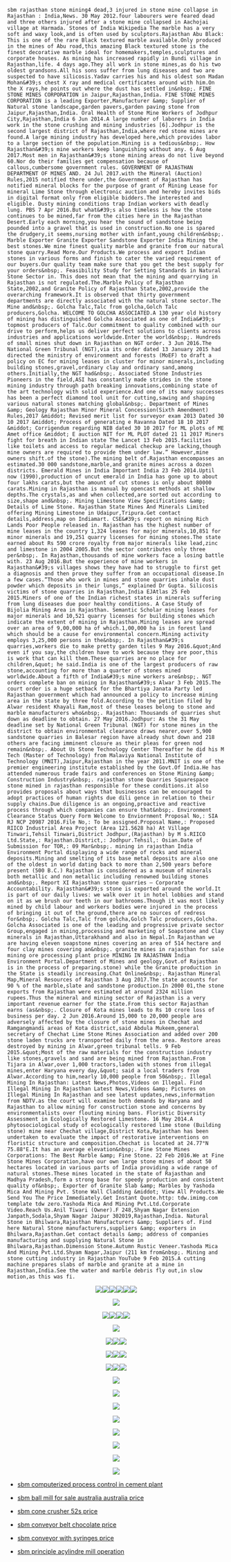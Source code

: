 
```
sbm rajasthan stone mining4 dead,3 injured in stone mine collapse in Rajasthan : India,News. 30 May 2012.four labourers were feared dead and three others injured after a stone mine collapsed in Aachojai village at Harmada. Stones of India Wikipedia The marble has a very soft and waxy look,and is often used by sculptors.Rajasthan Abu Black: This is one of the rare Black textured marble available.Only produced in the mines of Abu road,this amazing Black textured stone is the finest decorative marble ideal for homemakers,temples,sculptures and corporate houses. As mining has increased rapidly in Bundi village in Rajasthan,life. 4 days ago.They all work in stone mines,as do his two oldest grandsons.All his sons suffer from lung diseases and two are suspected to have silicosis.Yadav carries his and his oldest son Madan Mohan&#39;s chest X ray and medical certificates around with him.On the X rays,he points out where the dust has settled in&nbsp;. FINE STONE MINES CORPORATION in Jaipur,Rajasthan,India. FINE STONE MINES CORPORATION is a leading Exporter,Manufacturer &amp; Supplier of Natural stone landscape,garden pavers,garden paving stone from Jaipur,Rajasthan,India. Oral Health of Stone Mine Workers of Jodhpur City,Rajasthan,India 6 Jun 2014.A large number of laborers in India work in the stone crushing and mining industries [6].Jodhpur is the second largest district of Rajasthan,India,where red stone mines are found.A large mining industry has developed here,which provides labor to a large section of the population.Mining is a tedious&nbsp;. How Rajasthan&#39;s mine workers keep languishing without any. 6 Aug 2017.Most men in Rajasthan&#39;s stone mining areas do not live beyond 60.Nor do their families get compensation because of callous,cumbersome government rules. GOVERNMENT OF RAJASTHAN DEPARTMENT OF MINES AND. 24 Jul 2017.with the Mineral (Auction) Rules,2015 notified there under,the Government of Rajasthan has notified mineral blocks for the purpose of grant of Mining Lease for mineral Lime Stone through electronic auction and hereby invites bids in digital format only from eligible bidders.The interested and eligible. Dusty mining conditions trap Indian workers with deadly lung. PBS 7 Apr 2016.But what&#39;s also timeless is how the stone continues to be mined,far from the cities here in the Rajasthan Desert.Early each morning,you hear the sound of sandstone being pounded into a gravel that is used in construction.No one is spared the drudgery,it seems,nursing mother with infant,young children&nbsp;. Marble Exporter Granite Exporter Sandstone Exporter India Mining the best stones.We mine finest quality marble and granite from our natural stone quarry.Read More.Our Products.We process and export Indian stones in various forms and finish to cater the varied requirement of our buyers.Our quality team make sure that you get the best supply for your orders&nbsp;. Feasibility Study for Setting Standards in Natural Stone Sector in. This does not mean that the mining and quarrying in Rajasthan is not regulated.The.Marble Policy of Rajasthan State,2002,and Granite Policy of Rajasthan State,2002,provide the overarching framework.It is observed that thirty government departments are directly associated with the natural stone sector.The Mine and&nbsp;. Golcha Talc,Talc from golcha,Golch Talc producers,Golcha. WELCOME TO GOLCHA ASSOCIATED.A 130 year old history of mining has distinguished Golcha Associated as one of India&#39;s topmost producers of Talc.Our commitment to quality combined with our drive to perform,helps us deliver perfect solutions to clients across industries and applications worldwide.Enter the world&nbsp;. Hundreds of small mines shut down in Rajasthan on NGT order. 3 Jun 2016.The National Green Tribunal (NGT),via its order dated 13 January 2015 had directed the ministry of environment and forests (MoEF) to draft a policy on EC for mining leases in cluster for minor minerals,including building stones,gravel,ordinary clay and ordinary sand,among others.Initially,the NGT had&nbsp;. Associated Stone Industries Pioneers in the field,ASI has constantly made strides in the stone mining industry through path breaking innovations,combining state of the art technology with solid experience.And one of its many successes has been a perfect diamond tool unit for cutting,sawing and shaping various natural stones matching global&nbsp;. Department of Mines &amp; Geology Rajasthan Minor Mineral Concession(Sixth Amendment) Rules,2017 &middot; Revised merit list for surveyor exam 2013 Dated 30 10 2017 &middot; Process of generating e Ravanna Dated 18 10 2017 &middot; Corrigendum regarding NIB dated 30 10 2017 for ML plots of ME Amet office &middot; E auction NIT for ML PLOT dated 21 11 2017 Miners fight for breath in Indian state The Lancet 13 Feb 2015.facilities like toilets and access to regular medical checkup are lacking,though mine owners are required to provide them under law.” However,mine owners shift.of the stone).The mining belt of.Rajasthan encompasses an estimated.30 000 sandstone,marble,and granite mines across a dozen districts. Emerald Mines in India Important India 23 Feb 2014.Uptil now (1990),production of uncut emerald in India has gone up to about four lakhs carats,but the amount of cut stones is only about 80000 carats.Mining in Rajasthan is manual by opencast methods at shallow depths.The crystals,as and when collected,are sorted out according to size,shape and&nbsp;. Mining Limestone View Specifications &amp; Details of Lime Stone. Rajasthan State Mines And Minerals Limited offering Mining Limestone in Udaipur,Tripura.Get contact details,address,map on Indiamart. CSE&#39;s report on mining Rich Lands Poor People released in. Rajasthan has the highest number of mine leases in the country 1,324 leases for major minerals,10,851 for minor minerals and 19,251 quarry licenses for mining stones.The state earned about Rs 590 crore royalty from major minerals like lead,zinc and limestone in 2004 2005.But the sector contributes only three per&nbsp;. In Rajasthan,thousands of mine workers face a losing battle with. 23 Aug 2016.But the experience of mine workers in Rajasthan&#39;s villages shows they have had to struggle to first get a diagnosis and then prove they suffer from an occupational disease.In a few cases.“Those who work in mines and stone quarries inhale dust powder which deposits in their lungs,” explained Dr Gupta. Silicosis victims of stone quarries in Rajasthan,India EJAtlas 25 Feb 2015.Miners of one of the Indian richest states in minerals suffering from lung diseases due poor healthy conditions. A Case Study of Bijolia Mining Area in Rajasthan. Semantic Scholar mining leases for major minerals and 10,521 quarry licenses for building stones which indicate the extent of mining in Rajasthan.Mining leases are spread over an area of 9,00,000 ha of which.1,00,000 ha is in forest land which should be a cause for environmental concern.Mining activity employs 3,25,000 persons in the&nbsp;. In Rajasthan&#39;s quarries,workers die to make pretty garden tiles 9 May 2016.&quot;And even if you say,the children have to work because they are poor,this is work that can kill them.These quarries are no place for children,&quot; he said.India is one of the largest producers of raw stone,accounting for more than a quarter of stones mined worldwide.About a fifth of India&#39;s mine workers are&nbsp;. NGT orders complete ban on mining in Rajasthan&#39;s Alwar 3 Feb 2015.The court order is a huge setback for the Bhartiya Janata Party led Rajasthan government which had announced a policy to increase mining area in the state by three fold.According to the petition filed by Alwar resident Khayali Ram,most of these leases belong to stone and marble manufacturers who&nbsp;. Rajasthan: Thousands of quarries shut down as deadline to obtain. 27 May 2016.Jodhpur: As the 31 May deadline set by National Green Tribunal (NGT) for stone mines in the district to obtain environmental clearance draws nearer,over 5,900 sandstone quarries in Balesar region have already shut down and 218 others are facing imminent closure as their pleas for green nod remain&nbsp;. About Us Stone Technology Center Thereafter he did his M Tech (Master of Technology) from Malaviya National Institute of Technology (MNIT),Jaipur,Rajasthan in the year 2011.MNIT is one of the premier engineering institute established by the Govt.Of India.He has attended numerous trade fairs and conferences on Stone Mining &amp; Construction Industry&nbsp;. rajasthan stone Quarries Squarespace stone mined in rajasthan responsible for these conditions.it also provides proposals about ways that businesses can be encouraged to adopt practices of human rights due dili gence in relation to their supply chains.Due diligence is an ongoing,proactive and reactive process through which companies can ensure that&nbsp;. Environment Clearance Status Query Form Welcome to Enviornment Proposal No,: SIA RJ NCP 20987 2016.File No,: To be assigned.Proposal Name,: Proposed RIICO Industrial Area Project (Area 121.5628 ha) At Village Tinwari,Tehsil Tinwari,District Jodhpur,(Rajasthan) by M s.RIICO Ltd.State,: Rajasthan.District,: Jodhpur.Tehsil,: Osian.Date of Submission for TOR,: 09 Mar&nbsp;. mining in rajasthan India Environment Portal displaying a wide range of rocks and mineral deposits.Mining and smelting of its base metal deposits are also one of the oldest in world dating back to more than 2,500 years before present (500 B.C.) Rajasthan is considered as a museum of minerals both metallic and non metallic including renowned building stones and&nbsp;. Report XI Rajasthan stone quarries — Corporate Accountability. Rajasthan&#39;s stone is exported around the world.It is part of our daily lives: we walk over it in hotel lobbies and stand on it as we brush our teeth in our bathrooms.Though it was most likely mined by child labour and workers bodies were injured in the process of bringing it out of the ground,there are no sources of redress for&nbsp;. Golcha Talc,Talc from golcha,Golch Talc producers,Golcha. Golcha Associated is one of the leading and progressive private sector Group,engaged in mining,processing and marketing of Soapstone and Clay minerals in Rajasthan,Uttarakhand and also in Nepal.In Rajasthan we are having eleven soapstone mines covering an area of 514 hectare and four clay mines covering an&nbsp;. granite mines in rajasthan for sale mining ore processing plant price MINING IN RAJASTHAN India Environment Portal.Department of Mines and geology,Govt.of Rajasthan is in the process of preparing.stone) while the Granite production in the State is steadily increasing.Chat Online&nbsp;. Rajasthan Mineral Map,Mineral Resources of Rajasthan 3 Aug 2017.The state accounts for 90 % of the marble,slate and sandstone production.In 2000 01,the stone exports from Rajasthan were estimated at around 2324 million rupees.Thus the mineral and mining sector of Rajasthan is a very important revenue earner for the state.From this sector Rajasthan earns (as&nbsp;. Closure of Kota mines leads to Rs 10 crore loss of business per day. 2 Jun 2016.Around 15,000 to 20,000 people are adversely affected by the closure of stone mines in Chechat and Ramgangmandi areas of Kota district,said Abdula Mukeem,general secretary of Chechat Lime Stone Mines Association and added over 200 stone laden trucks are transported daily from the area. Restore areas destroyed by mining in Alwar,green tribunal tells. 9 Feb 2015.&quot;Most of the raw materials for the construction industry like stones,gravels and sand are being mined from Rajasthan.From Tijara in Alwar,over 1,000 tractors,laden with stones from illegal mines,enter Haryana every day,&quot; said a local traders from Alwar.According to him,nearly 10,000 people from 50&nbsp;. Illegal Mining In Rajasthan: Latest News,Photos,Videos on Illegal. Find Illegal Mining In Rajasthan Latest News,Videos &amp; Pictures on Illegal Mining In Rajasthan and see latest updates,news,information from NDTV.as the court will examine both demands by Haryana and Rajasthan to allow mining for construction stone and concerns by environmentalists over flouting mining bans. Floristic Diversity Assessment in Ecologically Restored Limestone. 16 May 2014.A phytosociological study of ecologically restored lime stone (Building stone) mine near Chechat village,District Kota,Rajasthan has been undertaken to evaluate the impact of restorative interventions on floristic structure and composition.Chechat is located at 24.77°N 75.88°E.It has an average elevation&nbsp;. Fine Stone Mines Corporations: The Best Marble &amp; Fine Stone. 22 Feb 2016.We at Fine Stone Mines Corporation,have our own large stone mines of about 50 hectares located in various parts of India providing a wide range of natural stones.These mines located in the state of Rajasthan and Madhya Pradesh,form a strong base for speedy production and consistent quality of&nbsp;. Exporter of Granite Slab &amp; Marbles by Yashoda Mica And Mining Pvt. Stone Wall Cladding &middot; View All Products.We Send You The Price Immediately.Get Instant Quote.http: tdw.imimg.com template tdw zero.Yashoda Mica And Mining Pvt.Ltd.Corporate Video.Reach Us.Anil Tiwari (Owner).F 248,Shyam Nagar Extension Janpath,Sodala,Shyam Nagar Jaipur 302019,Rajasthan,India. Natural Stone in Bhilwara,Rajasthan Manufacturers &amp; Suppliers of. Find here Natural Stone manufacturers,suppliers &amp; exporters in Bhilwara,Rajasthan.Get contact details &amp; address of companies manufacturing and supplying Natural Stone in Bhilwara,Rajasthan.Dimension Stone.Autumn Rustic Veneer.Yashoda Mica And Mining Pvt.Ltd.Shyam Nagar,Jaipur (211 km from&nbsp;. Mining and stone cutting industry in Rajasthan YouTube 9 Feb 2015.A cutting machine prepares slabs of marble and granite at a mine in Rajasthan,India.See the water and marble debris fly out,in slow motion,as this was fi. 
```

<div align="center">
  
<a rel="nofollow" href="https://m.shibang-china.com?f=github&k=sbm+rajasthan+stone+mining"><img src="https://static.shibang-china.com/en/l.png"></a><img src="https://static.shibang-china.com/en/hw.png"><a rel="nofollow" href="https://m.shibang-china.com/product/?f=github&k=sbm+rajasthan+stone+mining"><img src="https://static.shibang-china.com/en/p.png"></a><a rel="nofollow" href="https://m.shibang-china.com/cases/?f=github&k=sbm+rajasthan+stone+mining"><img src="https://static.shibang-china.com/en/c.png"></a><a rel="nofollow" href="https://m.shibang-china.com/news/?f=github&k=sbm+rajasthan+stone+mining"><img src="https://static.shibang-china.com/en/n.png"></a><a rel="nofollow" href="https://m.shibang-china.com?f=github&k=sbm+rajasthan+stone+mining"><img src="https://static.shibang-china.com/en/m.png"></a>

<a rel="nofollow" href="https://m.shibang-china.com/product/?f=github&k=sbm+rajasthan+stone+mining"><img src="https://static.shibang-china.com/en/b.jpg"></a>
  
<a rel="nofollow" href="https://m.shibang-china.com/solution-aggregate.html?f=github&k=sbm+rajasthan+stone+mining"><img src="https://static.shibang-china.com/en/a.jpg"></a><a rel="nofollow" href="https://m.shibang-china.com/solution-mine.html?f=github&k=sbm+rajasthan+stone+mining"><img src="https://static.shibang-china.com/en/m.jpg"></a><a rel="nofollow" href="https://m.shibang-china.com/solution-mill.html?f=github&k=sbm+rajasthan+stone+mining"><img src="https://static.shibang-china.com/en/g.jpg"></a><a rel="nofollow" href="https://m.shibang-china.com/solution-epc.html?f=github&k=sbm+rajasthan+stone+mining"><img src="https://static.shibang-china.com/en/e.jpg"></a>

<a rel="nofollow" href="https://m.shibang-china.com/product/?f=github&k=sbm+rajasthan+stone+mining"><img src="https://static.shibang-china.com/en/a-p.png"></a>

<a rel="nofollow" href="https://m.shibang-china.com/product/crusher/c6x.html?f=github&k=sbm+rajasthan+stone+mining"><img src="https://static.shibang-china.com/en/j.jpg"></a><a rel="nofollow" href="https://m.shibang-china.com/product/crusher/ci5x.html?f=github&k=sbm+rajasthan+stone+mining"><img src="https://static.shibang-china.com/en/i.jpg"></a><a rel="nofollow" href="https://m.shibang-china.com/product/crusher/hst.html?f=github&k=sbm+rajasthan+stone+mining"><img src="https://static.shibang-china.com/en/c.jpg"></a>

<a rel="nofollow" href="https://m.shibang-china.com/product/mill/mtw.html?f=github&k=sbm+rajasthan+stone+mining"><img src="https://static.shibang-china.com/en/mtw.jpg"></a><a rel="nofollow" href="https://m.shibang-china.com/product/mill/scm.html?f=github&k=sbm+rajasthan+stone+mining"><img src="https://static.shibang-china.com/en/scm.jpg"></a><a rel="nofollow" href="https://m.shibang-china.com/product/mill/lm.html?f=github&k=sbm+rajasthan+stone+mining"><img src="https://static.shibang-china.com/en/lm.jpg"></a>

<a rel="nofollow" href="https://m.shibang-china.com/product/sand/vsi6x.html?f=github&k=sbm+rajasthan+stone+mining"><img src="https://static.shibang-china.com/en/6x.jpg"></a><a rel="nofollow" href="https://m.shibang-china.com/product/sand/vu.html?f=github&k=sbm+rajasthan+stone+mining"><img src="https://static.shibang-china.com/en/vu.jpg"></a><a rel="nofollow" href="https://m.shibang-china.com/product/mobile/klun.html?f=github&k=sbm+rajasthan+stone+mining"><img src="https://static.shibang-china.com/en/k.jpg"></a>

<a rel="nofollow" href="https://m.shibang-china.com/cases/?f=github&k=sbm+rajasthan+stone+mining"><img src="https://static.shibang-china.com/en/case.png"></a>

<a rel="nofollow" href="https://m.shibang-china.com/cases/aggregate/202.html?f=github&k=sbm+rajasthan+stone+mining"><img src="https://static.shibang-china.com/en/c-1.jpg"></a>

<a rel="nofollow" href="https://m.shibang-china.com/cases/aggregate/203.html?f=github&k=sbm+rajasthan+stone+mining"><img src="https://static.shibang-china.com/en/c-2.jpg"></a>

<a rel="nofollow" href="https://m.shibang-china.com/cases/mill/123.html?f=github&k=sbm+rajasthan+stone+mining"><img src="https://static.shibang-china.com/en/c-3.jpg"></a>

<a rel="nofollow" href="https://m.shibang-china.com/contact_us.html?f=github&k=sbm+rajasthan+stone+mining"><img src="https://static.shibang-china.com/en/contact.png"></a>

<a rel="nofollow" href="https://swt.shibang-china.com/?f=github&k=sbm+rajasthan+stone+mining"><img src="https://static.shibang-china.com/en/chat.png"></a>

<a rel="nofollow" href="https://whatsapp.shibangsoft.com/WhatsApp.php?f=github&k=sbm+rajasthan+stone+mining"><img src="https://static.shibang-china.com/en/whatsapp.png"></a>

<a rel="nofollow" href="https://m.shibang-china.com/?f=github&k=sbm+rajasthan+stone+mining"><img src="https://static.shibang-china.com/en/website.png"></a>

</div>


* [sbm computerized process control in cement plant](sbm%20computerized%20process%20control%20in%20cement%20plant.md)

* [sbm ball mill for sale australia australia price](sbm%20ball%20mill%20for%20sale%20australia%20australia%20price.md)

* [sbm cone crusher 52s price](sbm%20cone%20crusher%2052s%20price.md)

* [sbm conveyor belt chocolate price](sbm%20conveyor%20belt%20chocolate%20price.md)

* [sbm conveyor with syringes price](sbm%20conveyor%20with%20syringes%20price.md)

* [sbm principle acylindre mill operation](sbm%20principle%20acylindre%20mill%20operation.md)
